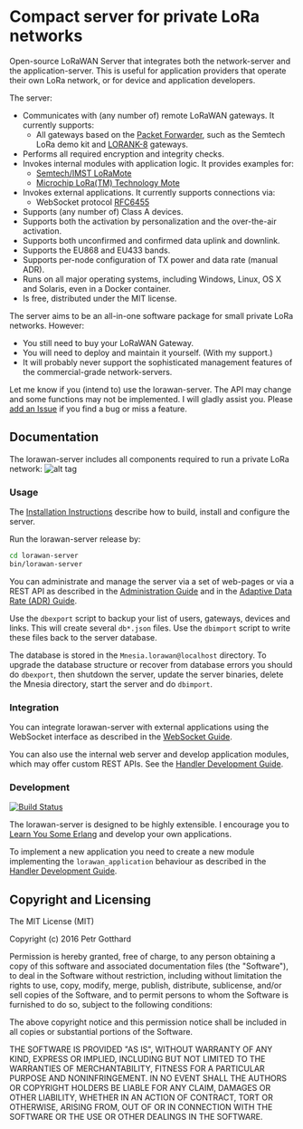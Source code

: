 # Compact server for private LoRa networks

Open-source LoRaWAN Server that integrates both the network-server and the application-server.
This is useful for application providers that operate their own LoRa network,
or for device and application developers.

The server:
 * Communicates with (any number of) remote LoRaWAN gateways. It currently supports:
   * All gateways based on the [Packet Forwarder](https://github.com/Lora-net/packet_forwarder),
     such as the Semtech LoRa demo kit and [LORANK-8](http://webshop.ideetron.nl/LORANK-8) gateways.
 * Performs all required encryption and integrity checks.
 * Invokes internal modules with application logic. It provides examples for:
   * [Semtech/IMST LoRaMote](http://webshop.imst.de/loramote-lora-evaluation-tool.html)
   * [Microchip LoRa(TM) Technology Mote](http://www.microchip.com/Developmenttools/ProductDetails.aspx?PartNO=dm164138)
 * Invokes external applications. It currently supports connections via:
   * WebSocket protocol [RFC6455](https://tools.ietf.org/rfc/rfc6455.txt)
 * Supports (any number of) Class A devices.
 * Supports both the activation by personalization and the over-the-air activation.
 * Supports both unconfirmed and confirmed data uplink and downlink.
 * Supports the EU868 and EU433 bands.
 * Supports per-node configuration of TX power and data rate (manual ADR).
 * Runs on all major operating systems, including Windows, Linux, OS X and Solaris,
   even in a Docker container.
 * Is free, distributed under the MIT license.

The server aims to be an all-in-one software package for small private LoRa networks.
However:
 * You still need to buy your LoRaWAN Gateway.
 * You will need to deploy and maintain it yourself. (With my support.)
 * It will probably never support the sophisticated management features of the
   commercial-grade network-servers.

Let me know if you (intend to) use the lorawan-server. The API may change and some
functions may not be implemented. I will gladly assist you. Please
[add an Issue](https://github.com/gotthardp/lorawan-server/issues/new)
if you find a bug or miss a feature.


## Documentation

The lorawan-server includes all components required to run a private LoRa network:
![alt tag](https://raw.githubusercontent.com/gotthardp/lorawan-server/master/doc/server-architecture.png)

### Usage

The [Installation Instructions](doc/Installation.md) describe how to build,
install and configure the server.

Run the lorawan-server release by:
```bash
cd lorawan-server
bin/lorawan-server
```

You can administrate and manage the server via a set of web-pages or via a REST API
as described in the [Administration Guide](doc/Administration.md) and in the
[Adaptive Data Rate (ADR) Guide](doc/ADR.md).

Use the `dbexport` script to backup your list of users, gateways, devices and links.
This will create several `db*.json` files. Use the `dbimport` script to write these
files back to the server database.

The database is stored in the `Mnesia.lorawan@localhost` directory. To upgrade
the database structure or recover from database errors you should do `dbexport`,
then shutdown the server, update the server binaries, delete the Mnesia directory,
start the server and do `dbimport`.

### Integration

You can integrate lorawan-server with external applications using the WebSocket
interface as described in the [WebSocket Guide](doc/WebSockets.md).

You can also use the internal web server and develop application modules, which
may offer custom REST APIs. See the [Handler Development Guide](doc/Handlers.md).

### Development
[![Build Status](https://travis-ci.org/gotthardp/lorawan-server.svg?branch=master)](https://travis-ci.org/gotthardp/lorawan-server)

The lorawan-server is designed to be highly extensible. I encourage you to
[Learn You Some Erlang](http://learnyousomeerlang.com/introduction) and develop
your own applications.

To implement a new application you need to create a new module implementing the
`lorawan_application` behaviour as described in the [Handler Development Guide](doc/Handlers.md).


## Copyright and Licensing

The MIT License (MIT)

Copyright (c) 2016 Petr Gotthard

Permission is hereby granted, free of charge, to any person obtaining a copy
of this software and associated documentation files (the "Software"), to deal
in the Software without restriction, including without limitation the rights
to use, copy, modify, merge, publish, distribute, sublicense, and/or sell
copies of the Software, and to permit persons to whom the Software is
furnished to do so, subject to the following conditions:

The above copyright notice and this permission notice shall be included in all
copies or substantial portions of the Software.

THE SOFTWARE IS PROVIDED "AS IS", WITHOUT WARRANTY OF ANY KIND, EXPRESS OR
IMPLIED, INCLUDING BUT NOT LIMITED TO THE WARRANTIES OF MERCHANTABILITY,
FITNESS FOR A PARTICULAR PURPOSE AND NONINFRINGEMENT. IN NO EVENT SHALL THE
AUTHORS OR COPYRIGHT HOLDERS BE LIABLE FOR ANY CLAIM, DAMAGES OR OTHER
LIABILITY, WHETHER IN AN ACTION OF CONTRACT, TORT OR OTHERWISE, ARISING FROM,
OUT OF OR IN CONNECTION WITH THE SOFTWARE OR THE USE OR OTHER DEALINGS IN THE
SOFTWARE.
